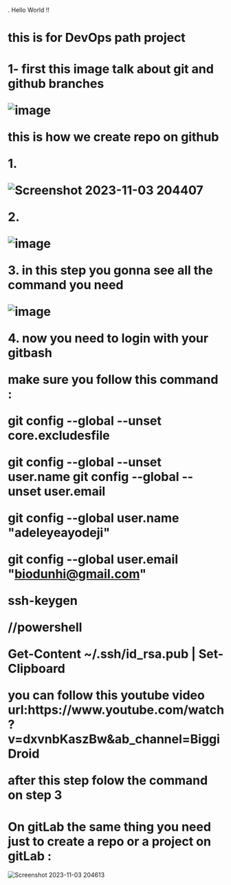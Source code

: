 .
Hello World !!  

<h1>this is for DevOps path project<h1>
<p>
 1- first this image talk about git and github branches
</p>


![image](https://github.com/abdobzx/git_github_gitlab/assets/61870589/9a438435-e27a-4e21-bdc4-73256b5ca4b1)


<p> this is how we create repo on github</p>
<p> 1. </p>

![Screenshot 2023-11-03 204407](https://github.com/abdobzx/git_github_gitlab/assets/61870589/1c289942-7a13-4ffc-99cb-c8cdf343bd9f)


<p> 2. </p>

![image](https://github.com/abdobzx/git_github_gitlab/assets/61870589/5ab30734-e656-4e96-9704-f9cf71ae0e34)


<p> 3. in this step you gonna see all the command you need </p>

![image](https://github.com/abdobzx/git_github_gitlab/assets/61870589/af044c42-e89d-42a7-b21c-c79c5d6d935e)


<p>4. now you need to login with your gitbash <p>
<p> make sure you follow this command :<p>
<p>
git config --global --unset core.excludesfile

git config --global --unset user.name
git config --global --unset user.email

git config --global user.name "adeleyeayodeji"

git config --global user.email "biodunhi@gmail.com"

ssh-keygen

//powershell

Get-Content ~/.ssh/id_rsa.pub | Set-Clipboard</p>
<p>you can follow this youtube video url:https://www.youtube.com/watch?v=dxvnbKaszBw&ab_channel=BiggiDroid</p>
<p> after this step folow the command on step 3 </p>

<h1>On gitLab the same thing you need just to create a repo or a project on gitLab :</h1>


![Screenshot 2023-11-03 204613](https://github.com/abdobzx/git_github_gitlab/assets/61870589/dc7f7f92-cfdc-42e8-a659-30ea10951f53)
